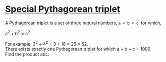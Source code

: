 # [Special Pythagorean triplet](https://projecteuler.net/problem=9)

A Pythagorean triplet is a set of three natural numbers, `a < b < c`, for which,

a<sup>2</sup> + b<sup>2</sup> = c<sup>2</sup>
    
For example, 3<sup>2</sup> + 4<sup>2</sup> = 9 + 16 = 25 = 52.  
There exists exactly one Pythagorean triplet for which a + b + c = 1000.
Find the product abc.
